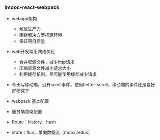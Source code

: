 ### imooc-react-webpack

* webapp架构
    * 解放生产力
    * 围绕解决方案搭建环境
    * 保证项目质量

* web开发常用网络优化
    * 合并资源文件，减少http请求
    * 压缩资源文件减小请求大小
    * 利用缓存机制，尽可能使用缓存减少请求

* 今天写移动端，没有scroll事件，使用better-scroll，移动端的事件还是要好好研究下

* webpack 基本配置

* 服务端渲染配置

* Route：history、hash

* store：flux，单向数据流（mobx,redux）
